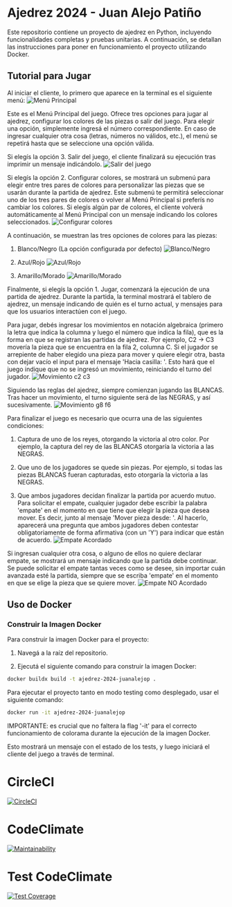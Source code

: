 # Ajedrez 2024 - Juan Alejo Patiño

Este repositorio contiene un proyecto de ajedrez en Python, incluyendo funcionalidades completas y pruebas unitarias. A continuación, se detallan las instrucciones para poner en funcionamiento el proyecto utilizando Docker.

## Tutorial para Jugar

Al iniciar el cliente, lo primero que aparece en la terminal es el siguiente menú:
![Menú Principal](images/menu_principal_juanalejop.jpeg)

Este es el Menú Principal del juego. Ofrece tres opciones para jugar al ajedrez, configurar los colores de las piezas o salir del juego. Para elegir una opción, simplemente ingresá el número correspondiente. En caso de ingresar cualquier otra cosa (letras, números no válidos, etc.), el menú se repetirá hasta que se seleccione una opción válida.

Si elegís la opción 3. Salir del juego, el cliente finalizará su ejecución tras imprimir un mensaje indicándolo.
![Salir del juego](images/salir_del_juego_juanalejop.jpeg)

Si elegís la opción 2. Configurar colores, se mostrará un submenú para elegir entre tres pares de colores para personalizar las piezas que se usarán durante la partida de ajedrez. Este submenú te permitirá seleccionar uno de los tres pares de colores o volver al Menú Principal si preferís no cambiar los colores. Si elegís algún par de colores, el cliente volverá automáticamente al Menú Principal con un mensaje indicando los colores seleccionados.
![Configurar colores](images/configurar_colores_juanalejop.jpeg)

A continuación, se muestran las tres opciones de colores para las piezas:

1. Blanco/Negro (La opción configurada por defecto)
![Blanco/Negro](images/blanco_negro_juanalejop.jpeg)

2. Azul/Rojo
![Azul/Rojo](images/azul_rojo_juanalejop.jpeg)

3. Amarillo/Morado
![Amarillo/Morado](images/amarillo_morado_juanalejop.jpeg)

Finalmente, si elegís la opción 1. Jugar, comenzará la ejecución de una partida de ajedrez. Durante la partida, la terminal mostrará el tablero de ajedrez, un mensaje indicando de quién es el turno actual, y mensajes para que los usuarios interactúen con el juego.

Para jugar, debés ingresar los movimientos en notación algebraica (primero la letra que indica la columna y luego el número que indica la fila), que es la forma en que se registran las partidas de ajedrez. Por ejemplo, C2 -> C3 movería la pieza que se encuentra en la fila 2, columna C. Si el jugador se arrepiente de haber elegido una pieza para mover y quiere elegir otra, basta con dejar vacío el input para el mensaje 'Hacia casilla: '. Esto hará que el juego indique que no se ingresó un movimiento, reiniciando el turno del jugador.
![Movimiento c2 c3](images/movimiento_c2_c3_juanalejop.jpeg)

Siguiendo las reglas del ajedrez, siempre comienzan jugando las BLANCAS. Tras hacer un movimiento, el turno siguiente será de las NEGRAS, y así sucesivamente.
![Movimiento g8 f6](images/movimiento_g8_f6_juanalejop.jpeg)

Para finalizar el juego es necesario que ocurra una de las siguientes condiciones:

1. Captura de uno de los reyes, otorgando la victoria al otro color. Por ejemplo, la captura del rey de las BLANCAS otorgaría la victoria a las NEGRAS.

2. Que uno de los jugadores se quede sin piezas. Por ejemplo, si todas las piezas BLANCAS fueran capturadas, esto otorgaría la victoria a las NEGRAS.

3. Que ambos jugadores decidan finalizar la partida por acuerdo mutuo. Para solicitar el empate, cualquier jugador debe escribir la palabra 'empate' en el momento en que tiene que elegir la pieza que desea mover. Es decir, junto al mensaje 'Mover pieza desde: '. Al hacerlo, aparecerá una pregunta que ambos jugadores deben contestar obligatoriamente de forma afirmativa (con un 'Y') para indicar que están de acuerdo.
![Empate Acordado](images/empate_y_juanalejop.jpeg)

Si ingresan cualquier otra cosa, o alguno de ellos no quiere declarar empate, se mostrará un mensaje indicando que la partida debe continuar. Se puede solicitar el empate tantas veces como se desee, sin importar cuán avanzada esté la partida, siempre que se escriba 'empate' en el momento en que se elige la pieza que se quiere mover.
![Empate NO Acordado](images/empate_n_juanalejop.jpeg)

## Uso de Docker

### Construir la Imagen Docker

Para construir la imagen Docker para el proyecto:

1. Navegá a la raíz del repositorio.

2. Ejecutá el siguiente comando para construir la imagen Docker:
```sh
docker buildx build -t ajedrez-2024-juanalejop .
```

Para ejecutar el proyecto tanto en modo testing como desplegado, usar el siguiente comando:
```sh
docker run -it ajedrez-2024-juanalejop
```
IMPORTANTE: es crucial que no faltera la flag '-it' para el correcto funcionamiento de colorama durante la ejecución de la imagen Docker.

Esto mostrará un mensaje con el estado de los tests, y luego iniciará el cliente del juego a través de terminal.

# CircleCI

[![CircleCI](https://dl.circleci.com/status-badge/img/gh/um-computacion-tm/ajedrez-2024-JuanAlejoP/tree/main.svg?style=svg)](https://dl.circleci.com/status-badge/redirect/gh/um-computacion-tm/ajedrez-2024-JuanAlejoP/tree/main)

# CodeClimate

[![Maintainability](https://api.codeclimate.com/v1/badges/f8ae0da98bee11903433/maintainability)](https://codeclimate.com/github/um-computacion-tm/ajedrez-2024-JuanAlejoP/maintainability)

# Test CodeClimate

[![Test Coverage](https://api.codeclimate.com/v1/badges/f8ae0da98bee11903433/test_coverage)](https://codeclimate.com/github/um-computacion-tm/ajedrez-2024-JuanAlejoP/test_coverage)